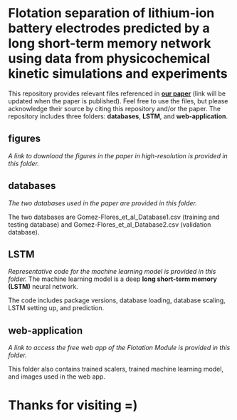 # Flotation separation of lithium-ion battery electrodes predicted by a long short-term memory network using data from physicochemical kinetic simulations and experiments

This repository provides relevant files referenced in **[our paper](https://dashing-nubian-spitting-cobra.anacondaapps.cloud/)** (link will be updated when the paper is published). Feel free to use the files, but please acknowledge their source by citing this repository and/or the paper.
The repository includes three folders: **databases**, **LSTM**, and **web-application**.

## figures

*A link to download the figures in the paper in high-resolution is provided in this folder.*

## databases

*The two databases used in the paper are provided in this folder.*

The two databases are Gomez-Flores_et_al_Database1.csv (training and testing database) and Gomez-Flores_et_al_Database2.csv (validation database).

## LSTM

*Representative code for the machine learning model is provided in this folder.* The machine learning model is a deep **long short-term memory (LSTM)** neural network.

The code includes package versions, database loading, database scaling, LSTM setting up, and prediction.

## web-application

*A link to access the free web app of the Flotation Module is provided in this folder.*

This folder also contains trained scalers, trained machine learning model, and images used in the web app.

# Thanks for visiting =)
